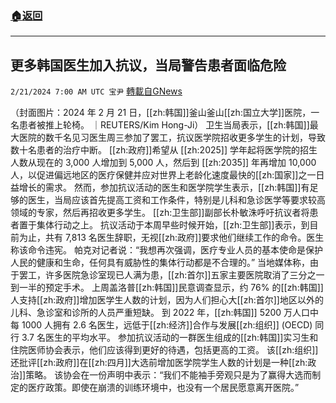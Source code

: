 ###  [:house:返回](README.md)
---


## 更多韩国医生加入抗议，当局警告患者面临危险
`2/21/2024 7:00 AM UTC 宝尹` [轉載自GNews](https://gnews.org/articles/2328056)

（封面图片：2024 年 2 月 21 日，[[zh:韩国]]釜山釜山[[zh:国立大学]]医院，一名患者被推上轮椅。 ｜REUTERS/Kim Hong-Ji）
卫生当局表示，[[zh:韩国]]最大医院的数千名见习医生周三参加了罢工，抗议医学院招收更多学生的计划，导致数十名患者的治疗中断。
[[zh:政府]]希望从 [[zh:2025]] 学年起将医学院的招生人数从现在的 3,000 人增加到 5,000 人，然后到 [[zh:2035]] 年再增加 10,000 人，以促进偏远地区的医疗保健并应对世界上老龄化速度最快的[[zh:国家]]之一日益增长的需求。
然而，参加抗议活动的医生和医学院学生表示，[[zh:韩国]]有足够的医生，当局应该首先提高工资和工作条件，特别是儿科和急诊医学等要求较高领域的专家，然后再招收更多学生。
[[zh:卫生部]]副部长朴敏洙呼吁抗议者将患者置于集体行动之上。
抗议活动于本周早些时候开始，[[zh:卫生部]]表示，到目前为止，共有 7,813 名医生辞职，无视[[zh:政府]]要求他们继续工作的命令。医生称该命令违宪。
帕克对记者说：“我想再次强调，医疗专业人员的基本使命是保护人民的健康和生命，任何具有威胁性的集体行动都是不合理的。”
当地媒体称，由于罢工，许多医院急诊室现已人满为患，[[zh:首尔]]五家主要医院取消了三分之一到一半的预定手术。
上周盖洛普[[zh:韩国]]民意调查显示，约 76% 的[[zh:韩国]]人支持[[zh:政府]]增加医学生人数的计划，因为人们担心大[[zh:首尔]]地区以外的儿科、急诊室和诊所的人员严重短缺。
到 2022 年，[[zh:韩国]] 5200 万人口中每 1000 人拥有 2.6 名医生，远低于[[zh:经济]]合作与发展[[zh:组织]] (OECD) 同行 3.7 名医生的平均水平。
参加抗议活动的一群医生组成的[[zh:韩国]]实习生和住院医师协会表示，他们应该得到更好的待遇，包括更高的工资。
该[[zh:组织]]还批评[[zh:政府]]在[[zh:四月]]大选前增加医学院学生人数的计划是一种[[zh:政治]]策略。
该协会在一份声明中表示：“我们不能袖手旁观只是为了赢得大选而制定的医疗政策。即使在崩溃的训练环境中，也没有一个居民愿意离开医院。”


